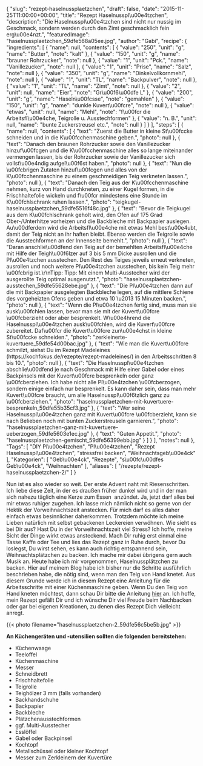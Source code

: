 {
    "slug": "rezept-haselnussplaetzchen",
    "draft": false,
    "date": "2015-11-25T11:00:00+00:00",
    "title": "Rezept Haselnusspl\u00e4tzchen",
    "description": "Die Haselnusspl\u00e4tzchen sind nicht nur nussig im Geschmack, sondern werden durch den Zimt geschmacklich fein erg\u00e4nzt.",
    "featuredImage": "haselnussplaetzchen_59dfe568a05ee.jpg",
    "author": "Gabi",
    "recipe": {
        "ingredients": [
            {
                "name": null,
                "contents": [
                    {
                        "value": "250",
                        "unit": "g",
                        "name": "Butter",
                        "note": "kalt"
                    },
                    {
                        "value": "150",
                        "unit": "g",
                        "name": "brauner Rohrzucker",
                        "note": null
                    },
                    {
                        "value": "1",
                        "unit": "Pck.",
                        "name": "Vanillezucker",
                        "note": null
                    },
                    {
                        "value": "1",
                        "unit": "Prise",
                        "name": "Salz",
                        "note": null
                    },
                    {
                        "value": "350",
                        "unit": "g",
                        "name": "Dinkelvollkornmehl",
                        "note": null
                    },
                    {
                        "value": "1",
                        "unit": "TL",
                        "name": "Backpulver",
                        "note": null
                    },
                    {
                        "value": "1",
                        "unit": "TL",
                        "name": "Zimt",
                        "note": null
                    },
                    {
                        "value": "2",
                        "unit": null,
                        "name": "Eier",
                        "note": "Gr\u00f6\u00dfe L"
                    },
                    {
                        "value": "200",
                        "unit": "g",
                        "name": "Haseln\u00fcsse",
                        "note": "gemahlen"
                    },
                    {
                        "value": "150",
                        "unit": "g",
                        "name": "dunkle Kuvert\u00fcre",
                        "note": null
                    },
                    {
                        "value": "etwas",
                        "unit": null,
                        "name": "Mehl",
                        "note": "f\u00fcr die Arbeitsfl\u00e4che, Teigrolle u. Ausstechformen"
                    },
                    {
                        "value": "n. B.",
                        "unit": null,
                        "name": "bunte Zuckerstreusel etc.",
                        "note": null
                    }
                ]
            }
        ],
        "steps": [
            {
                "name": null,
                "contents": [
                    {
                        "text": "Zuerst die Butter in kleine St\u00fccke schneiden und in die K\u00fcchenmaschine geben.",
                        "photo": null
                    },
                    {
                        "text": "Danach den braunen Rohrzucker sowie den Vanillezucker hinzuf\u00fcgen und die K\u00fcchenmaschine alles so lange miteinander vermengen lassen, bis der Rohrzucker sowie der Vanillezucker sich vollst\u00e4ndig aufgel\u00f6st haben.",
                        "photo": null
                    },
                    {
                        "text": "Nun die \u00fcbrigen Zutaten hinzuf\u00fcgen und alles von der K\u00fcchenmaschine zu einem geschmeidigen Teig verkneten lassen.",
                        "photo": null
                    },
                    {
                        "text": "Danach den Teig aus der K\u00fcchenmaschine nehmen, kurz von Hand durchkneten, zu einer Kugel formen, in die Frischhaltefolie wickeln und f\u00fcr mindestens eine Stunde im K\u00fchlschrank ruhen lassen.",
                        "photo": "teigkugel-haselnussplaetzchen_59dfe5516f48c.jpg"
                    },
                    {
                        "text": "Bevor die Teigkugel aus dem K\u00fchlschrank geholt wird, den Ofen auf 175 Grad Ober-\/Unterhitze vorheizen und die Backbleche mit Backpapier auslegen. Au\u00dferdem wird die Arbeitsfl\u00e4che mit etwas Mehl best\u00e4ubt, damit der Teig nicht an ihr haften bleibt. Ebenso werden die Teigrolle sowie die Ausstechformen an der Innenseite bemehlt.",
                        "photo": null
                    },
                    {
                        "text": "Daran anschlie\u00dfend den Teig auf der bemehlten Arbeitsfl\u00e4che mit Hilfe der Teigh\u00f6lzer auf 3 bis 5 mm Dicke ausrollen und die Pl\u00e4tzchen ausstechen. Den Rest des Teiges jeweils erneut verkneten, ausrollen und noch weitere Pl\u00e4tzchen ausstechen, bis kein Teig mehr \u00fcbrig ist.\r\nTipp:  Tipp: Mit einem Multi-Ausstecher wird der ausgerollte Teig optimal ausgenutzt.",
                        "photo": "haselnussplaetzchen-ausstechen_59dfe55628ebe.jpg"
                    },
                    {
                        "text": "Die Pl\u00e4tzchen dann auf die mit Backpapier ausgelegten Backbleche legen, auf die mittlere Schiene des vorgeheizten Ofens geben und etwa 10 \u2013 15 Minuten backen.",
                        "photo": null
                    },
                    {
                        "text": "Wenn die Pl\u00e4tzchen fertig sind, muss man sie ausk\u00fchlen lassen, bevor man sie mit der Kuvert\u00fcre \u00fcberzieht oder aber besprenkelt. W\u00e4hrend die Haselnusspl\u00e4tzchen ausk\u00fchlen, wird die Kuvert\u00fcre zubereitet. Daf\u00fcr die Kuvert\u00fcre zun\u00e4chst in kleine St\u00fccke schneiden.",
                        "photo": "zerkleinerte-kuvertuere_59dfe54d00bac.jpg"
                    },
                    {
                        "text": "Wie man die Kuvert\u00fcre schmilzt, siehst Du im Rezept Madeleines (https:\/\/kochfokus.de\/rezepte\/rezept-madeleines\/) in den Arbeitsschritten 8 bis 10.",
                        "photo": null
                    },
                    {
                        "text": "Die Haselnusspl\u00e4tzchen abschlie\u00dfend je nach Geschmack mit Hilfe einer Gabel oder eines Backpinsels mit der Kuvert\u00fcre besprenkeln oder ganz \u00fcberziehen. Ich habe nicht alle Pl\u00e4tzchen \u00fcberzogen, sondern einige einfach nur besprenkelt. Es kann daher sein, dass man mehr Kuvert\u00fcre braucht, um alle Haselnusspl\u00f6tzlich ganz zu \u00fcberziehen.",
                        "photo": "haselnussplaetzchen-mit-kuvertuere-besprenkeln_59dfe55b35cf3.jpg"
                    },
                    {
                        "text": "Wer seine Haselnusspl\u00e4tzchen ganz mit Kuvert\u00fcre \u00fcberzieht,  kann sie nach Belieben noch mit bunten Zuckerstreuseln garnieren.",
                        "photo": "haselnussplaetzchen-ganz-mit-kuvertuere-ueberzogen_59dfe5603e1ec.jpg"
                    },
                    {
                        "text": "Guten Appetit.",
                        "photo": "haselnussplaetzchen-gemischt_59dfe56399ebb.jpg"
                    }
                ]
            }
        ],
        "notes": null
    },
    "Tags": [
        "DIY Pl\u00e4tzchen",
        "Pl\u00e4tzchen",
        "Rezept Haselnusspl\u00e4tzchen",
        "stressfrei backen",
        "Weihnachtsgeb\u00e4ck"
    ],
    "Kategorien": [
        "Geb\u00e4ck",
        "Rezepte",
        "s\u00fc\u00dfes Geb\u00e4ck",
        "Weihnachten"
    ],
    "aliases": [
        "\/rezepte\/rezept-haselnussplaetzchen-2\/"
    ]
}

Nun ist es also wieder so weit. Der erste Advent naht mit Riesenschritten. Ich liebe diese Zeit, in der es draußen früher dunkel wird und in der man sich nahezu täglich eine Kerze zum Essen  anzündet. Ja, jetzt darf alles bei mir etwas ruhiger zugehen. Ich lasse mich nämlich nicht so gerne von der Hektik der Vorweihnachtszeit anstecken. Für mich darf es alles daher einfach etwas besinnlicher daherkommen. Trotzdem möchte ich meine Lieben natürlich mit selbst gebackenen Leckereien verwöhnen. Wie sieht es bei Dir aus? Hast Du in der Vorweihnachtszeit viel Stress? Ich hoffe, meine Sicht der Dinge wirkt etwas ansteckend. Mach Dir ruhig erst einmal eine Tasse Kaffe oder Tee und lies das Rezept ganz in Ruhe durch, bevor Du loslegst, Du wirst sehen, es kann auch richtig entspannend sein, Weihnachtsplätzchen zu backen. Ich mache mir dabei übrigens gern auch Musik an. Heute habe ich mir vorgenommen, Haselnussplätzchen zu backen. Hier auf meinem Blog habe ich bisher nur die Schritte ausführlich beschrieben habe, die nötig sind, wenn man den Teig von Hand knetet. Aus diesem Grunde werde ich in diesem Rezept eine Anleitung für die Arbeitsschritte mit einer Küchenmaschine geben. Wenn Du den Teig von Hand kneten möchtest, dann schau Dir bitte die Anleitung [hier][1] an. Ich hoffe, mein Rezept gefällt Dir und ich wünsche Dir viel Freude beim Nachbacken oder gar bei eigenen Kreationen, zu denen dies Rezept Dich vielleicht anregt.

{{< photo filename="haselnussplaetzchen-2_59dfe56c5be5b.jpg" >}}

**An Küchengeräten und -utensilien sollten die folgenden bereitstehen:**

 * Küchenwaage
 * Teeloffel
 * Küchenmaschine
 * Messer
 * Schneidbrett
 * Frischhaltefolie
 * Teigrolle
 * Teighölzer 3 mm (falls vorhanden)
 * Backhandschuhe
 * Backpapier
 * Backbleche
 * Plätzchenausstechformen
 * ggf. Multi-Ausstecher
 * Esslöffel
 * Gabel oder Backpinsel
 * Kochtopf
 * Metallschüssel oder kleiner Kochtopf
 * Messer zum Zerkleinern der Kuvertüre

 [1]: https://kochfokus.de/rezepte/ein-teig-3-verschiedene-arten-von-plaetzchen-der-weihnachtsbaeckerei/